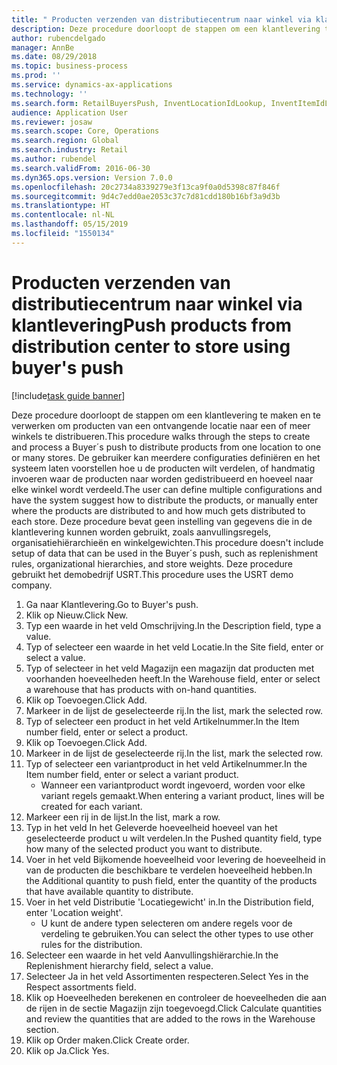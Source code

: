 ```yaml
---
title: " Producten verzenden van distributiecentrum naar winkel via klantlevering"
description: Deze procedure doorloopt de stappen om een klantlevering te maken en te verwerken om producten van een ontvangende locatie naar een of meer winkels te distribueren.
author: rubencdelgado
manager: AnnBe
ms.date: 08/29/2018
ms.topic: business-process
ms.prod: ''
ms.service: dynamics-ax-applications
ms.technology: ''
ms.search.form: RetailBuyersPush, InventLocationIdLookup, InventItemIdLookupSimple, RetailReplenishmentTreeLookup
audience: Application User
ms.reviewer: josaw
ms.search.scope: Core, Operations
ms.search.region: Global
ms.search.industry: Retail
ms.author: rubendel
ms.search.validFrom: 2016-06-30
ms.dyn365.ops.version: Version 7.0.0
ms.openlocfilehash: 20c2734a8339279e3f13ca9f0a0d5398c87f846f
ms.sourcegitcommit: 9d4c7edd0ae2053c37c7d81cdd180b16bf3a9d3b
ms.translationtype: HT
ms.contentlocale: nl-NL
ms.lasthandoff: 05/15/2019
ms.locfileid: "1550134"
---
```

# <a name="push-products-from-distribution-center-to-store-using-buyers-push"></a><span data-ttu-id="9d2d8-103"> Producten verzenden van distributiecentrum naar winkel via klantlevering</span><span class="sxs-lookup"><span data-stu-id="9d2d8-103">Push products from distribution center to store using buyer's push</span></span>

[!include[task guide banner](../includes/task-guide-banner.md)]

<span data-ttu-id="9d2d8-104">Deze procedure doorloopt de stappen om een klantlevering te maken en te verwerken om producten van een ontvangende locatie naar een of meer winkels te distribueren.</span><span class="sxs-lookup"><span data-stu-id="9d2d8-104">This procedure walks through the steps to create and process a Buyer´s push to distribute products from one location to one or many stores.</span></span> <span data-ttu-id="9d2d8-105">De gebruiker kan meerdere configuraties definiëren en het systeem laten voorstellen hoe u de producten wilt verdelen, of handmatig invoeren waar de producten naar worden gedistribueerd en hoeveel naar elke winkel wordt verdeeld.</span><span class="sxs-lookup"><span data-stu-id="9d2d8-105">The user can define multiple configurations and have the system suggest how to distribute the products, or manually enter where the products are distributed to and how much gets distributed to each store.</span></span> <span data-ttu-id="9d2d8-106">Deze procedure bevat geen instelling van gegevens die in de klantlevering kunnen worden gebruikt, zoals aanvullingsregels, organisatiehiërarchieën en winkelgewichten.</span><span class="sxs-lookup"><span data-stu-id="9d2d8-106">This procedure doesn't include setup of data that can be used in the Buyer´s push, such as replenishment rules, organizational hierarchies, and store weights.</span></span> <span data-ttu-id="9d2d8-107">Deze procedure gebruikt het demobedrijf USRT.</span><span class="sxs-lookup"><span data-stu-id="9d2d8-107">This procedure uses the USRT demo company.</span></span>

1. <span data-ttu-id="9d2d8-108">Ga naar Klantlevering.</span><span class="sxs-lookup"><span data-stu-id="9d2d8-108">Go to Buyer's push.</span></span>
2. <span data-ttu-id="9d2d8-109">Klik op Nieuw.</span><span class="sxs-lookup"><span data-stu-id="9d2d8-109">Click New.</span></span>
3. <span data-ttu-id="9d2d8-110">Typ een waarde in het veld Omschrijving.</span><span class="sxs-lookup"><span data-stu-id="9d2d8-110">In the Description field, type a value.</span></span>
4. <span data-ttu-id="9d2d8-111">Typ of selecteer een waarde in het veld Locatie.</span><span class="sxs-lookup"><span data-stu-id="9d2d8-111">In the Site field, enter or select a value.</span></span>
5. <span data-ttu-id="9d2d8-112">Typ of selecteer in het veld Magazijn een magazijn dat producten met voorhanden hoeveelheden heeft.</span><span class="sxs-lookup"><span data-stu-id="9d2d8-112">In the Warehouse field, enter or select a warehouse that has products with on-hand quantities.</span></span>
6. <span data-ttu-id="9d2d8-113">Klik op Toevoegen.</span><span class="sxs-lookup"><span data-stu-id="9d2d8-113">Click Add.</span></span>
7. <span data-ttu-id="9d2d8-114">Markeer in de lijst de geselecteerde rij.</span><span class="sxs-lookup"><span data-stu-id="9d2d8-114">In the list, mark the selected row.</span></span>
8. <span data-ttu-id="9d2d8-115">Typ of selecteer een product in het veld Artikelnummer.</span><span class="sxs-lookup"><span data-stu-id="9d2d8-115">In the Item number field, enter or select a product.</span></span>
9. <span data-ttu-id="9d2d8-116">Klik op Toevoegen.</span><span class="sxs-lookup"><span data-stu-id="9d2d8-116">Click Add.</span></span>
10. <span data-ttu-id="9d2d8-117">Markeer in de lijst de geselecteerde rij.</span><span class="sxs-lookup"><span data-stu-id="9d2d8-117">In the list, mark the selected row.</span></span>
11. <span data-ttu-id="9d2d8-118">Typ of selecteer een variantproduct in het veld Artikelnummer.</span><span class="sxs-lookup"><span data-stu-id="9d2d8-118">In the Item number field, enter or select a variant product.</span></span>
    * <span data-ttu-id="9d2d8-119">Wanneer een variantproduct wordt ingevoerd, worden voor elke variant regels gemaakt.</span><span class="sxs-lookup"><span data-stu-id="9d2d8-119">When entering a variant product, lines will be created for each variant.</span></span>  
12. <span data-ttu-id="9d2d8-120">Markeer een rij in de lijst.</span><span class="sxs-lookup"><span data-stu-id="9d2d8-120">In the list, mark a row.</span></span>
13. <span data-ttu-id="9d2d8-121">Typ in het veld In het Geleverde hoeveelheid hoeveel van het geselecteerde product u wilt verdelen.</span><span class="sxs-lookup"><span data-stu-id="9d2d8-121">In the Pushed quantity field, type how many of the selected product you want to distribute.</span></span>
14. <span data-ttu-id="9d2d8-122">Voer in het veld Bijkomende hoeveelheid voor levering de hoeveelheid in van de producten die beschikbare te verdelen hoeveelheid hebben.</span><span class="sxs-lookup"><span data-stu-id="9d2d8-122">In the Additional quantity to push field, enter the quantity of the products that have available quantity to distribute.</span></span>
15. <span data-ttu-id="9d2d8-123">Voer in het veld Distributie 'Locatiegewicht' in.</span><span class="sxs-lookup"><span data-stu-id="9d2d8-123">In the Distribution field, enter 'Location weight'.</span></span>
    * <span data-ttu-id="9d2d8-124">U kunt de andere typen selecteren om andere regels voor de verdeling te gebruiken.</span><span class="sxs-lookup"><span data-stu-id="9d2d8-124">You can select the other types to use other rules for the distribution.</span></span>  
16. <span data-ttu-id="9d2d8-125">Selecteer een waarde in het veld Aanvullingshiërarchie.</span><span class="sxs-lookup"><span data-stu-id="9d2d8-125">In the Replenishment hierarchy field, select a value.</span></span>
17. <span data-ttu-id="9d2d8-126">Selecteer Ja in het veld Assortimenten respecteren.</span><span class="sxs-lookup"><span data-stu-id="9d2d8-126">Select Yes in the Respect assortments field.</span></span>
18. <span data-ttu-id="9d2d8-127">Klik op Hoeveelheden berekenen en controleer de hoeveelheden die aan de rijen in de sectie Magazijn zijn toegevoegd.</span><span class="sxs-lookup"><span data-stu-id="9d2d8-127">Click Calculate quantities and review the quantities that are added to the rows in the Warehouse section.</span></span>
19. <span data-ttu-id="9d2d8-128">Klik op Order maken.</span><span class="sxs-lookup"><span data-stu-id="9d2d8-128">Click Create order.</span></span>
20. <span data-ttu-id="9d2d8-129">Klik op Ja.</span><span class="sxs-lookup"><span data-stu-id="9d2d8-129">Click Yes.</span></span>

